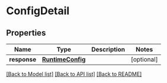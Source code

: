 # ConfigDetail

## Properties
Name | Type | Description | Notes
------------ | ------------- | ------------- | -------------
**response** | [**RuntimeConfig**](RuntimeConfig.md) |  | [optional] 

[[Back to Model list]](../README.md#documentation-for-models) [[Back to API list]](../README.md#documentation-for-api-endpoints) [[Back to README]](../README.md)


